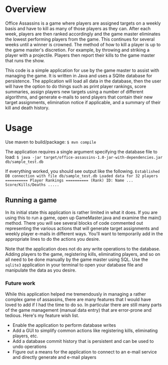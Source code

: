 # Overview
Office Assassins is a game where players are assigned targets on a weekly basis and have to kill as many of those players as they can. After each week, players are then ranked accordingly and the game master eliminates the lowest performing players from the game. This continues for several weeks until a winner is crowned. The method of how to kill a player is up to the game master's discretion. For example, by throwing and striking a player with a projectile. Players then report their kills to the game master that runs the show.

This code is a simple application for use by the game master to assist with managing the game. It is written in Java and uses a SQlite database for persistence. The application will load all data in the database, then the user will have the option to do things such as print player rankings, score summaries, assign players new targets using a number of different algorithms, and generate e-mails to send players that contain their new target assignments, elimination notice if applicable, and a summary of their kill and death history.

# Usage
Use maven to build/package: 
`$ mvn compile`

The application requires a single argument specifying the database file to load:
`$ java -jar target/office-assassins-1.0-jar-with-dependencies.jar db/sample_test.db`

If everything worked, you should see output like the following.
`Established DB connection with file db/sample_test.db
Loaded data for 32 players
========== Player Rankings ==========
(Rank) ID: Name ... Score/Kills/Deaths
.....
`

## Running a game
In its initial state this application is rather limited in what it does. If you are using this to run a game, open up GameMaster.java and examine the main() method. There you will see several blocks of code commented out representing the various actions that will generate target assignments and weekly player e-mails in different ways. You'll want to temporarily add in the appropriate lines to do the actions you desire.

Note that the application does not do any write operations to the database. Adding players to the game, registering kills, eliminating players, and so on all need to be done manually by the game master using SQL. Use the `sqlite3` application in your terminal to open your database file and manipulate the data as you desire.


### Future work
While this application helped me tremendously in managing a rather complex game of assassins, there are many features that I would have loved to add if I had the time to do so. In particular there are still many parts of the game management (manual data entry) that are error-prone and tedious. Here's my feature wish list.

- Enable the application to perform database writes
- Add a GUI to simplify common actions like registering kills, eliminating players, etc.
- Add a database commit history that is persistent and can be used to undo operations
- Figure out a means for the application to connect to an e-mail service and directly generate and e-mail players
